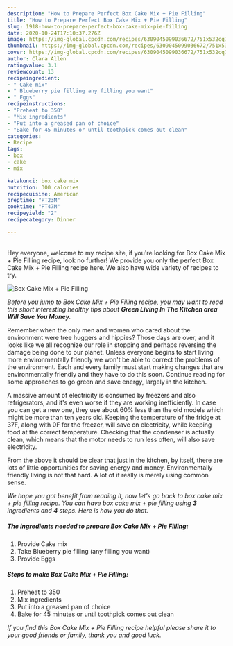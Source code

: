 ```yaml
---
description: "How to Prepare Perfect Box Cake Mix + Pie Filling"
title: "How to Prepare Perfect Box Cake Mix + Pie Filling"
slug: 1918-how-to-prepare-perfect-box-cake-mix-pie-filling
date: 2020-10-24T17:10:37.276Z
image: https://img-global.cpcdn.com/recipes/6309045099036672/751x532cq70/box-cake-mix-pie-filling-recipe-main-photo.jpg
thumbnail: https://img-global.cpcdn.com/recipes/6309045099036672/751x532cq70/box-cake-mix-pie-filling-recipe-main-photo.jpg
cover: https://img-global.cpcdn.com/recipes/6309045099036672/751x532cq70/box-cake-mix-pie-filling-recipe-main-photo.jpg
author: Clara Allen
ratingvalue: 3.1
reviewcount: 13
recipeingredient:
- " Cake mix"
- " Blueberry pie filling any filling you want"
- " Eggs"
recipeinstructions:
- "Preheat to 350"
- "Mix ingredients"
- "Put into a greased pan of choice"
- "Bake for 45 minutes or until toothpick comes out clean"
categories:
- Recipe
tags:
- box
- cake
- mix

katakunci: box cake mix 
nutrition: 300 calories
recipecuisine: American
preptime: "PT23M"
cooktime: "PT47M"
recipeyield: "2"
recipecategory: Dinner

---
```

<br>
Hey everyone, welcome to my recipe site, if you're looking for Box Cake Mix + Pie Filling recipe, look no further! We provide you only the perfect Box Cake Mix + Pie Filling recipe here. We also have wide variety of recipes to try.
<br>


![Box Cake Mix + Pie Filling](https://img-global.cpcdn.com/recipes/6309045099036672/751x532cq70/box-cake-mix-pie-filling-recipe-main-photo.jpg)

<i>Before you jump to Box Cake Mix + Pie Filling recipe, you may want to read this short interesting healthy tips about 
<strong>Green Living In The Kitchen area Will Save You Money</strong>.</i>
</br>

Remember when the only men and women who cared about the environment were tree huggers and hippies? Those days are over, and it looks like we all recognize our role in stopping and perhaps reversing the damage being done to our planet. Unless everyone begins to start living more environmentally friendly we won't be able to correct the problems of the environment. Each and every family must start making changes that are environmentally friendly and they have to do this soon. Continue reading for some approaches to go green and save energy, largely in the kitchen.

A massive amount of electricity is consumed by freezers and also refrigerators, and it's even worse if they are working inefficiently. In case you can get a new one, they use about 60% less than the old models which might be more than ten years old. Keeping the temperature of the fridge at 37F, along with 0F for the freezer, will save on electricity, while keeping food at the correct temperature. Checking that the condenser is actually clean, which means that the motor needs to run less often, will also save electricity.

From the above it should be clear that just in the kitchen, by itself, there are lots of little opportunities for saving energy and money. Environmentally friendly living is not that hard. A lot of it really is merely using common sense.


<i>We hope you got benefit from reading it, now let's go back to box cake mix + pie filling recipe. You can have box cake mix + pie filling using <strong>3</strong> ingredients and <strong>4</strong> steps. Here is how you do that.
</i>

##### The ingredients needed to prepare Box Cake Mix + Pie Filling:

1. Provide  Cake mix
1. Take  Blueberry pie filling (any filling you want)
1. Provide  Eggs


##### Steps to make Box Cake Mix + Pie Filling:

1. Preheat to 350
1. Mix ingredients
1. Put into a greased pan of choice
1. Bake for 45 minutes or until toothpick comes out clean


<i>If you find this Box Cake Mix + Pie Filling recipe helpful please share it to your good friends or family, thank you and good luck.</i>
